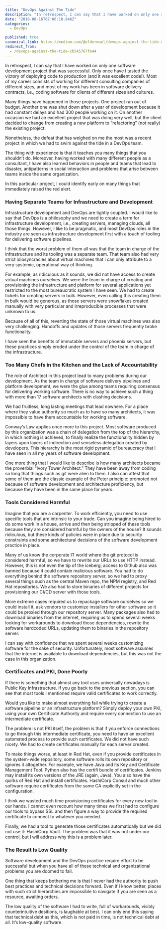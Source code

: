 ```yaml
---
title: "DevOps Against The Tide"
description: "In retrospect, I can say that I have worked on only one software development project that was successful. Only once have I tasted the victory of deploying code to production (and it was excellent…"
date: "2018-08-16T07:06:18.846Z"
categories: 
  - DevOps

published: true
canonical_link: https://medium.com/@eldermael/devops-against-the-tide-cb545767fe44
redirect_from:
  - /devops-against-the-tide-cb545767fe44
---
```


In retrospect, I can say that I have worked on only one software development project that was successful. Only once have I tasted the victory of deploying code to production (and it was excellent code!). Most of my career consists of working for different consulting companies of different sizes, and most of my work has been in software delivery contracts, i.e., coding software for clients of different sizes and cultures.

Many things have happened in those projects. One project ran out of budget. Another one was shut down after a year of development because it had constant delays and had 300 people working on it. On another occasion we had an excellent project that was doing very well, but the client decided to change from creating a new platform to “refactoring” (not really) the existing project.

Nonetheless, the defeat that has weighed on me the most was a recent project in which we had to swim against the tide in a DevOps team.

The thing with experience is that it teaches you many things that you shouldn’t do. Moreover, having worked with many different people as a consultant, I have also learned behaviors in people and teams that lead to disaster, antipatterns in social interaction and problems that arise between teams inside the same organization.

In this particular project, I could identify early on many things that immediately raised the red alert.

### Having Separate Teams for Infrastructure and Development

Infrastructure development and DevOps are tightly coupled. I would like to say that DevOps is a philosophy and we need to create a term for infrastructure development, i.e., creating servers, managing clouds, all those things. However, I like to be pragmatic, and most DevOps roles in the industry are seen as infrastructure development first with a touch of tooling for delivering software pipelines.

I think that the worst problem of them all was that the team in charge of the infrastructure and its tooling was a separate team. That team also had very strict idiosyncracies about virtual machines that I can only attribute to a very systemic, operational way of thinking.

For example, as ridiculous as it sounds, we did not have access to create virtual machines ourselves. We were the team in charge of creating and provisioning the infrastructure and platform for several applications yet restricted to the most bureaucratic system I have seen. We had to create tickets for creating servers in bulk. However, even calling this creating them in bulk would be generous, as those servers were snowflakes created manually with very particular and irreproducible processes that were unknown to us.

Because of all of this, reverting the state of those virtual machines was also very challenging. Handoffs and updates of those servers frequently broke functionality.

I have seen the benefits of immutable servers and phoenix servers, but these practices simply eroded under the control of the team in charge of the infrastructure.

### Too Many Chefs in the Kitchen and the Lack of Accountability

The role of Architect in this project lead to many problems during our development. As the team in charge of software delivery pipelines and platform development, we were the glue among teams requiring consensus for delivering working software. There is no way to achieve such a thing with more than 17 software architects with clashing decisions.

We had fruitless, long lasting meetings that lead nowhere. For a place where they value authority so much as to have so many architects, it was impossible to have them accountable for working software.

Conway’s Law applies once more to this project. Most software produced by this organization was a chain of delegation from the top of the hierarchy, in which nothing is achieved, to finally realize the functionality hidden by layers upon layers of indirection and senseless delegation created by developers. This hierarchy is the most rigid pyramid of bureaucracy that I have seen in all my years of software development.

One more thing that I would like to describe is how many architects became the proverbial “Ivory Tower Architect.” They have been away from coding so long that things such as git were alien to them. I also can attest that some of them are the classic example of the Peter principle: promoted not because of software development and architecture proficiency, but because they have been in the same place for years.

### Tools Considered Harmful

Imagine that you are a carpenter. To work efficiently, you need to use specific tools that are intrinsic to your trade. Can you imagine being hired to do some work in a house, arrive and then being stripped of these tools because they are considered harmful by the owners of the house? It sounds ridiculous, but these kinds of policies were in place due to security constraints and some architectural decisions of the software development practice in place.

Many of us know the corporate IT world where the git protocol is considered harmful, so we have to rewrite our URLs to use HTTP instead. However, this is not even the tip of the iceberg; access to Github also was banned because it could contain malicious software. You had to do everything behind the software repository server, so we had to proxy several things such as the central Maven repo, the NPM registry, and Red Hat repositories. We also had to store binaries of different projects for provisioning our CI/CD server with those tools.

More extreme cases required us to repackage software ourselves so we could install it, ask vendors to customize installers for other software so it could be proxied through our repository server. Many packages also had to download binaries from the internet, requiring us to spend several weeks looking for workarounds to download those dependencies, rewrite the software hardcoded URLs, updating them to binaries in the repository server.

I can say with confidence that we spent several weeks customizing software for the sake of security. Unfortunately, most software assumes that the internet is available to download dependencies, but this was not the case in this organization.

### Certificates and PKI, Done Poorly

If there is something that almost any tool uses universally nowadays is Public Key Infrastructure. If you go back to the previous section, you can see that most tools I mentioned require valid certificates to work correctly.

Would you like to make almost everything fail while trying to create a software pipeline or an infrastructure platform? Simply deploy your own PKI, using your own Certificate Authority and require every connection to use an intermediate certificate.

The problem is not PKI itself, the problem is that if you enforce connections to go through this intermediate certificate, you need to have an excellent automated process to provide such certificates. We did not have such nicety. We had to create certificates manually for each server created.

To make things worse, at least in Red Hat, even if you provide certificates in the system-wide repository, some software rolls its own repository or ignores it altogether. For example, we have Java and its Key and Certificate Management Tool. Python also has the certifi bundle of certificates. Jenkins may install its own versions of the JRE (again, Java). You also have the quirks of Red Hat and install certificates. HashiCorp Consul and much other software require certificates from the same CA explicitly set in the configuration.

I think we wasted much time provisioning certificates for every new tool in our hands. I cannot even recount how many times we first had to configure our tools to bypass SSL and then figure a way to provide the required certificate to connect to whatever you needed.

Finally, we had a tool to generate those certificates automatically but we did not use it: HashiCorp Vault. The problem was that it was not under our control, but I will address why this is a problem later.

### The Result Is Low Quality

Software development and the DevOps practice require effort to be successful but when you have all of these technical and organizational problems you are doomed to fail.

One thing that keeps bothering me is that I never had the authority to push best practices and technical decisions forward. Even if I know better, places with such strict hierarchies are impossible to navigate if you are seen as a resource, awaiting orders.

The low quality of the software I had to write, full of workarounds, visibly counterintuitive desitions, is laughable at best. I can only end this saying that technical debt as this, which is not paid in time, is not technical debt at all. It’s low-quality software.
